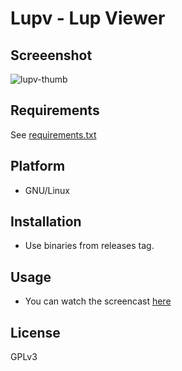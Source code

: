 # Lupv - Lup Viewer

## Screeenshot

![lupv-thumb](/uploads/3a3936a39b6bd6eedfe3b2bba6ebbaae/lupv-thumb.png)

## Requirements

See [requirements.txt](requirements.txt)

## Platform

- GNU/Linux

## Installation

- Use binaries from releases tag.

## Usage

- You can watch the screencast [here](https://youtu.be/gY7bVipbd_w)

## License

GPLv3





